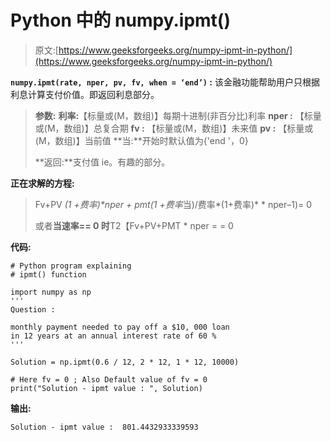 # Python 中的 numpy.ipmt()

> 原文:[https://www.geeksforgeeks.org/numpy-ipmt-in-python/](https://www.geeksforgeeks.org/numpy-ipmt-in-python/)

**`numpy.ipmt(rate, nper, pv, fv, when = ‘end’)` :** 该金融功能帮助用户只根据利息计算支付价值。即返回利息部分。

> **参数:**
> **利率:**【标量或(M，数组)】每期十进制(非百分比)利率
> **nper :** 【标量或(M，数组)】总复合期
> **fv :** 【标量或(M，数组)】未来值
> **pv :** 【标量或(M，数组)】当前值
> **当:**开始时默认值为{'end '，0}
> 
> **返回:**支付值 ie。有趣的部分。

**正在求解的方程:**

> Fv+PV *(1 +费率)**nper + pmt*(1 +费率*当)/费率*(1+费率)* * nper–1)= 0
> 
> 或者**当速率== 0 时**T2【Fv+PV+PMT * nper = = 0

**代码:**

```
# Python program explaining 
# ipmt() function 

import numpy as np 
''' 
Question : 

monthly payment needed to pay off a $10, 000 loan
in 12 years at an annual interest rate of 60 %
'''

Solution = np.ipmt(0.6 / 12, 2 * 12, 1 * 12, 10000)

# Here fv = 0 ; Also Default value of fv = 0 
print("Solution - ipmt value : ", Solution) 
```

**输出:**

```
Solution - ipmt value :  801.4432933339593

```